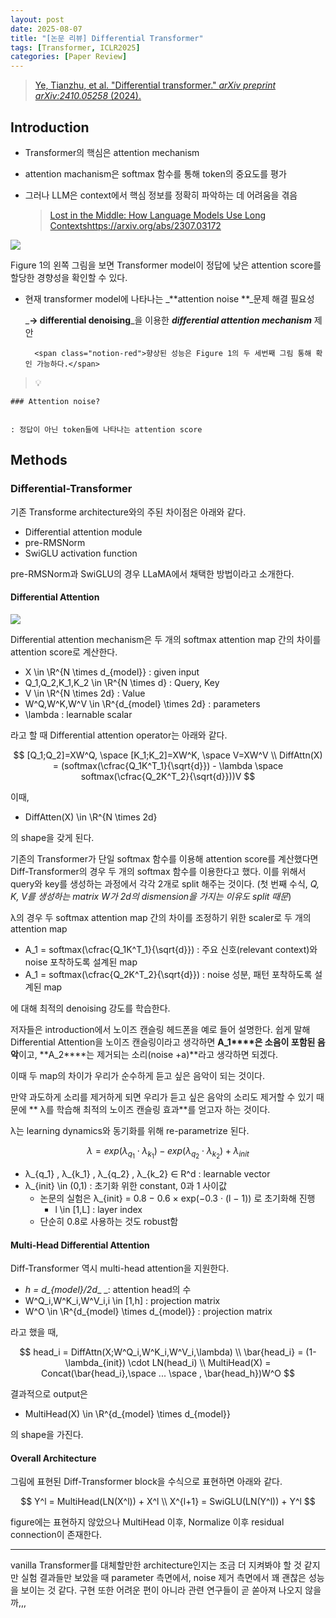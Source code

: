 ```yaml
---
layout: post
date: 2025-08-07
title: "[논문 리뷰] Differential Transformer"
tags: [Transformer, ICLR2025]
categories: [Paper Review]
---
```


> [Ye, Tianzhu, et al. "Differential transformer." ](https://arxiv.org/abs/2410.05258)[_arXiv preprint arXiv:2410.05258_](https://arxiv.org/abs/2410.05258)[ (2024).](https://arxiv.org/abs/2410.05258)



## Introduction

- Transformer의 핵심은 attention mechanism
- attention machanism은 softmax 함수를 통해 token의 중요도를 평가
- 그러나 LLM은 context에서 핵심 정보를 정확히 파악하는 데 어려움을 겪음

	> [Lost in the Middle: How Language Models Use Long Contextshttps://arxiv.org/abs/2307.03172](https://arxiv.org/abs/2307.03172)


![](https://prod-files-secure.s3.us-west-2.amazonaws.com/542b861c-36a8-4051-84e5-8804b6728dba/9083ea56-691a-4752-ae26-47f403431ac8/image.png?X-Amz-Algorithm=AWS4-HMAC-SHA256&X-Amz-Content-Sha256=UNSIGNED-PAYLOAD&X-Amz-Credential=ASIAZI2LB4662YKEOSZL%2F20251010%2Fus-west-2%2Fs3%2Faws4_request&X-Amz-Date=20251010T100114Z&X-Amz-Expires=3600&X-Amz-Security-Token=IQoJb3JpZ2luX2VjEFIaCXVzLXdlc3QtMiJHMEUCIQDMtkr5GljjAe6vywu8nV7FZRNhlzRwRrGbkyUlicUQCwIgQVl0l3PTIomXNL12EJEQH9WxQev5ceMd%2FCMY4w3b%2BUUqiAQI6v%2F%2F%2F%2F%2F%2F%2F%2F%2F%2FARAAGgw2Mzc0MjMxODM4MDUiDODNAC9egYLS9lIeKyrcA04TQU%2BnjOnIq23CXIhb5JfmAuNNLyRT2YrHDo1D%2Fb3ua%2FTw3Cao8YVs4iIVVP1vqdFbJe0K0NnLRSwbwr2VTvEbyox%2F3WS5vdlFcOpPJMwC7cD6AgS5le8vQXLieBW%2BWt2jM8iqis4u%2FdnimgX9IsYJx1f5AZxyVjrJct%2Fvw3%2BpBlT6jF59dUJvdZlBncTHVltsePQNj6BwOt9ubdGdsN7asnIxlSWZSU0rHPd3K0jzcLP3905yJSdyx%2FvCYKDB31LBhFXRaRYsoBSxOnj87SkIdZGB2%2B%2ByAetdCaUTVp8rQZqV4fpByDPXvDyUDiX78qVQaoC3wcMzA0CITCQ%2FivQdniAVAHlXOuXjM6BBBTKtcbqeESaLy3%2BFy5iD70XGmKppnJ1W2eR9VolLsz7e0N370xIC1Kt6GFS0NmBDOhCH%2BsEy5NqduiFEQ5WoVXcfK4uUu210GklJEv3eAIX9eC4cOQwFmUNPcssHkTm%2FutB0YvbIHafqud%2FLhg%2Fa0NNGZ6x9f9DfOe0AQARkS%2FC8ZDSgwQmbbo9f0Z%2FbwtpWzYHXlZFBBpqlSekWQuaJNB7apEVKjdqYY3ZH2vPhsmB2zY2ODGrhYRbS46WKoupHiU1t1RnheRWm%2Fugvver7MMmfo8cGOqUB5RJ22hWJY4PuQ%2FWJwonGHKWMK4ZAxfySAQ1FpNAKmGhkjPO52srllfvfpNI5RH74b8BxhpBSJ8j%2BBQPfbA%2BgIeC66djYh1xHDdJyIVDEdtEZpBmTq%2B%2BMkD1Hsm9efDXIbfqo9NhjQHuNFm2cQl1PhPqtWzty0M9qTYUzu7uQCiTBvqavJdmarS5su37DZRQn08ob3V8dZHYcM4EI%2BbsfDfEct4G%2F&X-Amz-Signature=353f6eafbbdc2b3ef4ed4eef145addd286d8ba3ff5ee08b37b3026011718cdcc&X-Amz-SignedHeaders=host&x-amz-checksum-mode=ENABLED&x-id=GetObject)


Figure 1의 왼쪽 그림을 보면 Transformer model이 정답에 낮은 attention score를 할당한 경향성을 확인할 수 있다.

- 현재 transformer model에 나타나는 _**attention noise **_문제 해결 필요성

	_**→ differential denoising**_을 이용한 _**differential attention mechanism**_ 제안


		<span class="notion-red">향상된 성능은 Figure 1의 두 세번째 그림 통해 확인 가능하다.</span>


> 💡 


	### Attention noise?


	: 정답이 아닌 token들에 나타나는 attention score



## Methods



### Differential-Transformer


기존 Transforme architecture와의 주된 차이점은 아래와 같다.

- Differential attention module
- pre-RMSNorm
- SwiGLU activation function

pre-RMSNorm과 SwiGLU의 경우 LLaMA에서 채택한 방법이라고 소개한다.



#### Differential Attention


![](https://prod-files-secure.s3.us-west-2.amazonaws.com/542b861c-36a8-4051-84e5-8804b6728dba/116d70b2-1963-4810-9167-f4c7d8a06e8f/image.png?X-Amz-Algorithm=AWS4-HMAC-SHA256&X-Amz-Content-Sha256=UNSIGNED-PAYLOAD&X-Amz-Credential=ASIAZI2LB4662YKEOSZL%2F20251010%2Fus-west-2%2Fs3%2Faws4_request&X-Amz-Date=20251010T100114Z&X-Amz-Expires=3600&X-Amz-Security-Token=IQoJb3JpZ2luX2VjEFIaCXVzLXdlc3QtMiJHMEUCIQDMtkr5GljjAe6vywu8nV7FZRNhlzRwRrGbkyUlicUQCwIgQVl0l3PTIomXNL12EJEQH9WxQev5ceMd%2FCMY4w3b%2BUUqiAQI6v%2F%2F%2F%2F%2F%2F%2F%2F%2F%2FARAAGgw2Mzc0MjMxODM4MDUiDODNAC9egYLS9lIeKyrcA04TQU%2BnjOnIq23CXIhb5JfmAuNNLyRT2YrHDo1D%2Fb3ua%2FTw3Cao8YVs4iIVVP1vqdFbJe0K0NnLRSwbwr2VTvEbyox%2F3WS5vdlFcOpPJMwC7cD6AgS5le8vQXLieBW%2BWt2jM8iqis4u%2FdnimgX9IsYJx1f5AZxyVjrJct%2Fvw3%2BpBlT6jF59dUJvdZlBncTHVltsePQNj6BwOt9ubdGdsN7asnIxlSWZSU0rHPd3K0jzcLP3905yJSdyx%2FvCYKDB31LBhFXRaRYsoBSxOnj87SkIdZGB2%2B%2ByAetdCaUTVp8rQZqV4fpByDPXvDyUDiX78qVQaoC3wcMzA0CITCQ%2FivQdniAVAHlXOuXjM6BBBTKtcbqeESaLy3%2BFy5iD70XGmKppnJ1W2eR9VolLsz7e0N370xIC1Kt6GFS0NmBDOhCH%2BsEy5NqduiFEQ5WoVXcfK4uUu210GklJEv3eAIX9eC4cOQwFmUNPcssHkTm%2FutB0YvbIHafqud%2FLhg%2Fa0NNGZ6x9f9DfOe0AQARkS%2FC8ZDSgwQmbbo9f0Z%2FbwtpWzYHXlZFBBpqlSekWQuaJNB7apEVKjdqYY3ZH2vPhsmB2zY2ODGrhYRbS46WKoupHiU1t1RnheRWm%2Fugvver7MMmfo8cGOqUB5RJ22hWJY4PuQ%2FWJwonGHKWMK4ZAxfySAQ1FpNAKmGhkjPO52srllfvfpNI5RH74b8BxhpBSJ8j%2BBQPfbA%2BgIeC66djYh1xHDdJyIVDEdtEZpBmTq%2B%2BMkD1Hsm9efDXIbfqo9NhjQHuNFm2cQl1PhPqtWzty0M9qTYUzu7uQCiTBvqavJdmarS5su37DZRQn08ob3V8dZHYcM4EI%2BbsfDfEct4G%2F&X-Amz-Signature=2d212db21d738a2afc26363ee502f896c71e230e58bee69d3a3a972e5c8c1b1e&X-Amz-SignedHeaders=host&x-amz-checksum-mode=ENABLED&x-id=GetObject)


Differential attention mechanism은 두 개의 softmax attention map 간의 차이를 attention score로 계산한다.

- X \in \R^{N \times d\_{model}} : given input
- Q\_1,Q\_2,K\_1,K\_2 \in \R^{N \times d} : Query, Key
- V \in \R^{N \times 2d} : Value
- W^Q,W^K,W^V \in \R^{d\_{model} \times 2d} : parameters
- \lambda : learnable scalar

라고 할 때 Differential attention operator는 아래와 같다.


$$
[Q_1;Q_2]=XW^Q, \space [K_1;K_2]=XW^K, \space V=XW^V \\
DiffAttn(X) = (softmax(\cfrac{Q_1K^T_1}{\sqrt{d}}) - \lambda \space softmax(\cfrac{Q_2K^T_2}{\sqrt{d}}))V
$$


이때,

- DiffAtten(X) \in \R^{N \times 2d}

의 shape을 갖게 된다.


기존의 Transformer가 단일 softmax 함수를 이용해 attention score를 계산했다면 Diff-Transformer의 경우 두 개의 softmax 함수를 이용한다고 했다. 이를 위해서 query와 key를 생성하는 과정에서 각각 2개로 split 해주는 것이다. <span class="notion-red">(첫 번째 수식, </span><span class="notion-red">_Q, K, V를 생성하는 matrix W가 2d의 dismension을 가지는 이유도 split 때문_</span><span class="notion-red">)</span>


 λ의 경우 두 softmax attention map 간의 차이를 조정하기 위한 scaler로 두 개의 attention map

- A\_1 = softmax(\cfrac{Q\_1K^T\_1}{\sqrt{d}}) : 주요 신호(relevant context)와 noise 포착하도록 설계된 map
- A\_1 = softmax(\cfrac{Q\_2K^T\_2}{\sqrt{d}}) : noise 성분, 패턴 포착하도록 설계된 map 

에 대해 최적의 denoising 강도를 학습한다.


저자들은 introduction에서 노이즈 캔슬링 헤드폰을 예로 들어 설명한다. 쉽게 말해 Differential Attention을 노이즈 캔슬링이라고 생각하면 **A\_1****은 소음이 포함된 음악**이고, **A\_2****는 제거되는 소리(noise +a)**라고 생각하면 되겠다. 


이때 두 map의 차이가 우리가 순수하게 듣고 싶은 음악이 되는 것이다. 


만약 과도하게 소리를 제거하게 되면 우리가 듣고 싶은 음악의 소리도 제거할 수 있기 때문에 ** λ를 학습해 최적의 노이즈 캔슬링 효과**를 얻고자 하는 것이다.


λ는 learning dynamics와 동기화를 위해 re-parametrize 된다.


$$
\lambda = exp(\lambda_{q_1} \cdot \lambda_{k_1}) - exp(\lambda_{q_2} \cdot \lambda_{k_2}) + \lambda_{init}
$$

- λ\_{q\_1} , λ\_{k\_1} , λ\_{q\_2} , λ\_{k\_2} ∈ R^d : learnable vector
- λ\_{init} \in (0,1) : 초기화 위한 constant, 0과 1 사이값
	- 논문의 실험은 λ\_{init} = 0.8 − 0.6 × exp(−0.3 · (l − 1)) 로 초기화해 진행
		- l \in [1,L] : layer index
	- 단순히 0.8로 사용하는 것도 robust함


#### **Multi-Head Differential Attention**


Diff-Transformer 역시 multi-head attention을 지원한다.

- _h = d\_{model}/2d__ _: attention head의 수
- W^Q\_i,W^K\_i,W^V\_i,i \in [1,h] : projection matrix
- W^O \in \R^{d\_{model} \times d\_{model}} : projection matrix

라고 했을 때,


$$
head_i = DiffAttn(X;W^Q_i,W^K_i,W^V_i,\lambda) \\
\bar{head_i} = (1-\lambda_{init}) \cdot LN(head_i) \\
MultiHead(X) = Concat(\bar{head_i},\space ... \space , \bar{head_h})W^O
$$


결과적으로 output은

- MultiHead(X) \in \R^{d\_{model} \times d\_{model}}

의 shape을 가진다.



#### Overall Architecture


그림에 표현된 Diff-Transformer block을 수식으로 표현하면 아래와 같다.


$$
Y^l = MultiHead(LN(X^l)) + X^l \\
X^{l+1} = SwiGLU(LN(Y^l)) + Y^l
$$


figure에는 표현하지 않았으나 MultiHead 이후, Normalize 이후 residual connection이 존재한다.


---


vanilla Transformer를 대체할만한 architecture인지는 조금 더 지켜봐야 할 것 같지만 실험 결과들만 보았을 때 parameter 측면에서, noise 제거 측면에서 꽤 괜찮은 성능을 보이는 것 같다. 구현 또한 어려운 편이 아니라 관련 연구들이 곧 쏟아져 나오지 않을까,,,


